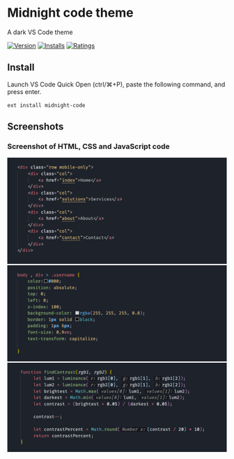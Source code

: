 # Midnight code theme

A dark VS Code theme

[![Version](https://vsmarketplacebadge.apphb.com/version/akmarnafi.midnight-code.svg)](https://marketplace.visualstudio.com/items?itemName=midnight-code)
[![Installs](https://vsmarketplacebadge.apphb.com/installs/akmarnafi.midnight-code.svg)](https://marketplace.visualstudio.com/items?itemName=midnight-code)
[![Ratings](https://vsmarketplacebadge.apphb.com/rating/akmarnafi.midnight-code.svg)](https://marketplace.visualstudio.com/items?itemName=midnight-code)

## Install

Launch VS Code Quick Open (ctrl/⌘+P), paste the following command, and press enter.  
```
ext install midnight-code
```

## Screenshots

### Screenshot of HTML, CSS and JavaScript code
![Theme Screenshot](screenshot-html.png)
![Theme Screenshot](screenshot-css.png)
![Theme Screenshot](screenshot-js.png)
